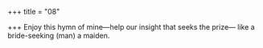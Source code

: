 +++
title = "08"

+++
Enjoy this hymn of mine—help our insight that seeks the prize— like a bride-seeking (man) a maiden.  